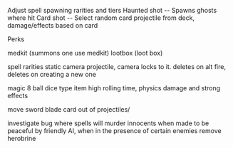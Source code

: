 Adjust spell spawning rarities and tiers
Haunted shot                                        -- Spawns ghosts where hit
Card shot                                           -- Select random card projectile from deck, damage/effects based on card

Perks

medkit (summons one use medkit)
lootbox (loot box)

spell rarities
static camera projectile, camera locks to it. deletes on alt fire, deletes on creating a new one

magic 8 ball dice type item 
high rolling time, physics damage and strong effects

move sword blade card out of projectiles/




investigate bug where spells will murder innocents when made to be peaceful by friendly AI, when in the presence of certain enemies
remove herobrine 